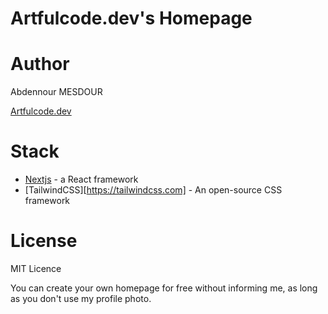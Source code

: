 # Artfulcode.dev's Homepage

# Author

Abdennour MESDOUR

[Artfulcode.dev](https://artfulcode.dev)

# Stack

- [Nextjs](https://nextjs.org) - a React framework
- [TailwindCSS][https://tailwindcss.com] - An open-source CSS framework

# License

MIT Licence

You can create your own homepage for free without informing me, as long as you don't use my profile photo.
